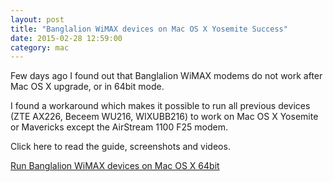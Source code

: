 ```yaml
---
layout: post
title: "Banglalion WiMAX devices on Mac OS X Yosemite Success"
date: 2015-02-28 12:59:00
category: mac
---
```

Few days ago I found out that Banglalion WiMAX modems do not work after Mac OS X upgrade, or in 64bit mode.

I found a workaround which makes it possible to run all previous devices (ZTE AX226, Beceem WU216, WIXUBB216) to work on Mac OS X Yosemite or Mavericks except the AirStream 1100 F25 modem.

Click here to read the guide, screenshots and videos.

[Run Banglalion WiMAX devices on Mac OS X 64bit](http://minhazul-haque.github.io/banglalion-wimax-mac/)